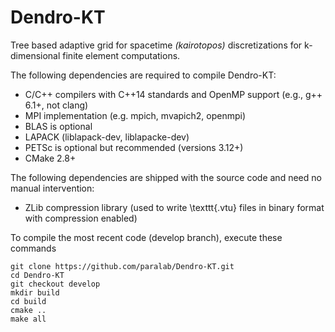 # Dendro-KT

Tree based adaptive grid for spacetime *(kairotopos)* discretizations for k-dimensional finite element computations.

The following dependencies are required to compile Dendro-KT:

* C/C++ compilers with C++14 standards and OpenMP support (e.g., g++ 6.1+, not clang)
* MPI implementation (e.g. mpich, mvapich2, openmpi)
* BLAS is optional
* LAPACK (liblapack-dev, liblapacke-dev)
* PETSc is optional but recommended (versions 3.12+)
* CMake 2.8+

The following dependencies are shipped with the source code and need no manual intervention:
* ZLib compression library (used to write \texttt{.vtu} files in binary format with compression enabled)

To compile the most recent code (develop branch), execute these commands

```
git clone https://github.com/paralab/Dendro-KT.git
cd Dendro-KT
git checkout develop
mkdir build
cd build
cmake ..
make all
```
